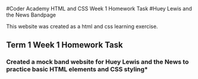 #Coder Academy HTML and CSS Week 1 Homework Task
#Huey Lewis and the News Bandpage

This website was created as a html and css learning exercise.
## Term 1 Week 1 Homework Task

### Created a mock band website for Huey Lewis and the News to practice basic HTML elements and CSS styling*